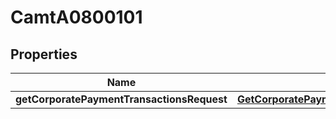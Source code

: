 
# CamtA0800101

## Properties
Name | Type | Description | Notes
------------ | ------------- | ------------- | -------------
**getCorporatePaymentTransactionsRequest** | [**GetCorporatePaymentTransactionsRequest**](GetCorporatePaymentTransactionsRequest.md) |  |  [optional]



